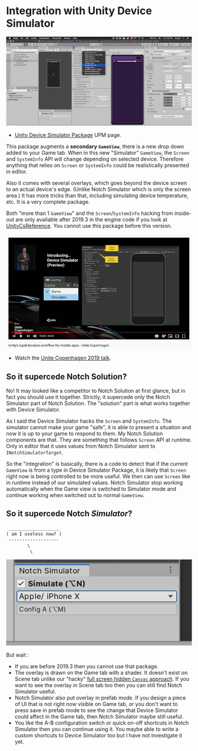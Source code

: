 # Integration with Unity Device Simulator

![Device simulator integration](images/device-simulator-integration.png)

- [Unity Device Simulator Package](https://docs.unity3d.com/Packages/com.unity.device-simulator@latest/) UPM page.

This package augments a **secondary `GameView`**, there is a new drop down added to your Game tab. When in this new "Simulator" `GameView`, the `Screen` and `SystemInfo` API will change depending on selected device. Therefore anything that relies on `Screen` or `SystemInfo` could be realistically presented in editor.

Also it comes with several overlays, which goes beyond the device screen to an actual device's edge. (Unlike Notch Simulator which is only the screen area.) It has more tricks than that, including simulating device temperature, etc. It is a very complete package.

Both "more than 1 `GameView`" and the `Screen`/`SystemInfo` hacking from inside-out are only available after 2019.3 in the engine code if you look at [UnityCsReference](https://github.com/Unity-Technologies/UnityCsReference/). You cannot use this package before this version.

![Device simulator presentation](images/device-simulator.png)

- Watch the [Unite Copenhagen 2019 talk](https://youtu.be/KFJcMG3mlDA?t=720).

## So it supercede Notch Solution?

No! It may looked like a competitor to Notch Solution at first glance, but in fact you should use it together. Strictly, it supercede only the Notch Simulator part of Notch Solution. The "solution" part is what works together with Device Simulator.

As I said the Device Simulator hacks the `Screen` and `SystemInfo`. The simulator cannot make your game "safe", it is able to present a situation and now it is up to your game to respond to them. My Notch Solution components are that. They are something that follows `Screen` API at runtime. Only in editor that it uses values from Notch Simulator sent to `INotchSimulatorTarget`.

So the "integration" is basically, there is a code to detect that if the current `GameView` is from a type in Device Simulator Package, it is likely that `Screen` right now is being controlled to be more useful. We then can use `Screen` like in runtime instead of our simulated values. Notch Simulator stop working automatically when the Game view is switched to Simulator mode and continue working when switched out to normal `GameView`.

## So it supercede Notch *Simulator*?

```
 ___________________
( am I useless now? )
 -------------------
        \  
         \ 
```

![Notch Simulator](images/notch-simulator.png)

But wait : 

- If you are before 2019.3 then you cannot use that package.
- The overlay is drawn on the Game tab with a shader. It doesn't exist on Scene tab unlike our "hacky" [full screen hidden `Canvas` approach](notch-simulator.md). If you want to see the overlay in Scene tab too then you can still find Notch Simulator useful.
- Notch Simulator also put overlay in prefab mode. If you design a piece of UI that is not right now visible on Game tab, or you don't want to press save in prefab mode to see the change that Device Simulator could affect in the Game tab, then Notch Simulator maybe still useful.
- You like the A-B configuration switch or quick on-off shortcuts in Notch Simulator then you can continue using it. You maybe able to write a custom shortcuts to Device Simulator too but I have not investigate it yet.